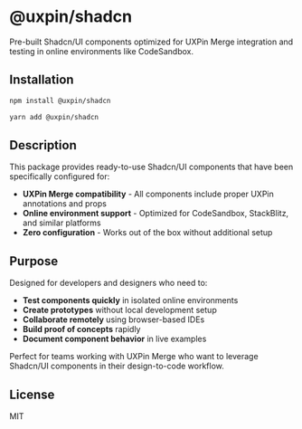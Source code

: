 # @uxpin/shadcn

Pre-built Shadcn/UI components optimized for UXPin Merge integration and testing in online environments like CodeSandbox.

## Installation

```bash
npm install @uxpin/shadcn
```

```bash
yarn add @uxpin/shadcn
```

## Description

This package provides ready-to-use Shadcn/UI components that have been specifically configured for:

- **UXPin Merge compatibility** - All components include proper UXPin annotations and props
- **Online environment support** - Optimized for CodeSandbox, StackBlitz, and similar platforms
- **Zero configuration** - Works out of the box without additional setup

## Purpose

Designed for developers and designers who need to:

- **Test components quickly** in isolated online environments
- **Create prototypes** without local development setup
- **Collaborate remotely** using browser-based IDEs
- **Build proof of concepts** rapidly
- **Document component behavior** in live examples

Perfect for teams working with UXPin Merge who want to leverage Shadcn/UI components in their design-to-code workflow.

## License

MIT
